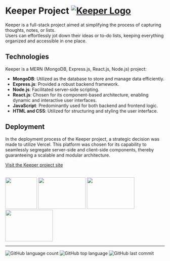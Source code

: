 # Keeper Project [![Keeper Logo](https://ibb.co/RD0r23n)](https://keeper-gold.vercel.app/)

Keeper is a full-stack project aimed at simplifying the process of capturing thoughts, notes, or lists. <br>Users can effortlessly jot down their ideas or to-do lists, keeping everything organized and accessible in one place.

## Technologies

Keeper is a MERN (MongoDB, Express.js, React.js, Node.js) project:

- **MongoDB**: Utilized as the database to store and manage data efficiently.
- **Express.js**: Provided a robust backend framework.
- **Node.js**: Facilitated server-side scripting.
- **React.js**: Chosen for its component-based architecture, enabling dynamic and interactive user interfaces.
- **JavaScript**: Predominantly used for both backend and frontend logic.
- **HTML and CSS**: Utilized for structuring and styling the user interface.

## Deployment 

In the deployment process of the Keeper project, a strategic decision was made to utilize Vercel. This platform was chosen for its capability to seamlessly segregate server-side and client-side components, thereby guaranteeing a scalable and modular architecture.

[Visit the Keeper project site](https://keeper-gold.vercel.app/)

<br>

<img src="https://cdn4.iconfinder.com/data/icons/logos-3/600/React.js_logo-512.png" width="100" height="100">
<img src="https://miro.medium.com/max/600/1*YekyuOZGMw-kGOEqU4YPZg.jpeg" width="150" height="100">
<img src="https://www.freepnglogos.com/uploads/javascript/logo-html-5-css-javascript-source-code-for-the-taking-23.png" width="150" height="100">
<img src="https://logowik.com/content/uploads/images/vercel1868.jpg" width="150" height="100">

------------------

![GitHub language count](https://img.shields.io/github/languages/count/Llevi94/Cost_Manager)
![GitHub top language](https://img.shields.io/github/languages/top/Llevi94/Cost_Manager?color=yellow)
![GitHub last commit](https://img.shields.io/github/last-commit/Llevi94/Cost_Manager?color=red&style=plastic)